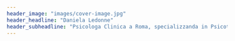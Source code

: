 ```yaml
---
header_image: "images/cover-image.jpg"
header_headline: "Daniela Ledonne"
header_subheadline: "Psicologa Clinica a Roma, specializzanda in Psicoterapia Familiare"
---
```

